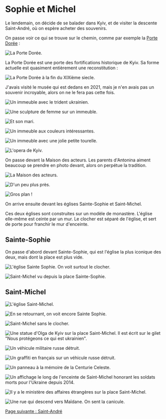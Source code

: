 # Sophie et Michel

Le lendemain, on décide de se balader dans Kyiv, et de visiter la descente
Saint-André, où on espère acheter des souvenirs.

On passe voir ce qui se trouve sur le chemin, comme par exemple la [Porte
Dorée](https://fr.wikipedia.org/wiki/Porte_dor%C3%A9e_(Kiev)) :

![La Porte Dorée.](images/kyiv/p4/sophie_et_michel/porte_doree.jpg)

La Porte Dorée est une porte des fortifications historique de Kyiv. Sa forme
actuelle est quasiment entièrement une reconstitution :

![La Porte Dorée à la fin du XIXième siecle. ](images/kyiv/p4/sophie_et_michel/porte_doree_vieux.png)

J'avais visité le musée qui est dedans en 2021, mais je n'en avais pas un
souvenir incroyable, alors on ne le fera pas cette fois.

![Un immeuble avec le trident ukrainien.](images/kyiv/p4/sophie_et_michel/immeuble_trizoube.jpg)

![Une sculpture de femme sur un immeuble.](images/kyiv/p4/sophie_et_michel/statue_immeuble_sirene.jpg)

![Et son mari.](images/kyiv/p4/sophie_et_michel/statue_immeuble_barbe.jpg)

![Un immeuble aux couleurs intéressantes.](images/kyiv/p4/sophie_et_michel/immeuble_jaune_et_rouge.jpg)

![Un immeuble avec une jolie petite tourelle.](images/kyiv/p4/sophie_et_michel/immeuble_tourelle.jpg)

![L'opera de Kyiv.](images/kyiv/p4/sophie_et_michel/opera.jpg)


On passe devant la Maison des acteurs. Les parents d'Antonina aiment beaucoup se
prendre en photo devant, alors on perpétue la tradition.

![La Maison des acteurs.](images/kyiv/p4/sophie_et_michel/maison_des_acteurs.jpg)

![D'un peu plus près.](images/kyiv/p4/sophie_et_michel/maison_des_acteurs_2.jpg)

![Gros plan !](images/kyiv/p4/sophie_et_michel/maison_des_acteur_zoom.jpg)

On arrive ensuite devant les églises Sainte-Sophie et Saint-Michel.

Ces deux églises sont construites sur un modèle de monastère. L'église elle-même
est ceinte par un mur. Le clocher est séparé de l'église, et sert
de porte pour franchir le mur d'enceinte.

## Sainte-Sophie

On passe d'abord devant Sainte-Sophie, qui est l'église la plus iconique des
deux, mais dont la place est plus vide.

![L'église Sainte Sophie. On voit surtout le clocher.](images/kyiv/p4/sophie_et_michel/sainte_sophie.jpg)

![Saint-Michel vu depuis la place Sainte-Sophie.](images/kyiv/p4/sophie_et_michel/saint_michel_de_loin.jpg)

## Saint-Michel

![L'église Saint-Michel.](images/kyiv/p4/sophie_et_michel/saint_michel.jpg)

![En se retournant, on voit encore Sainte Sophie.](images/kyiv/p4/sophie_et_michel/sainte_sophie_de_loin.jpg)

![Saint-Michel sans le clocher.](images/kyiv/p4/sophie_et_michel/saint_michel_2.jpg)

![Une statue d'[Olga de Kyiv](https://en.wikipedia.org/wiki/Olga_of_Kiev) sur la place Saint-Michel. Il est écrit sur le gilet "Nous protégeons ce qui est ukrainien".](images/kyiv/p4/sophie_et_michel/statue_gilet.jpg)

![Un véhicule militaire russe détruit.](images/kyiv/p4/sophie_et_michel/bmp.jpg)

![Un graffiti en français sur un véhicule russe détruit.](images/kyiv/p4/sophie_et_michel/graffiti_francais.jpg)

![Un panneau à la mémoire de la [Centurie Celeste](https://fr.wikipedia.org/wiki/H%C3%A9ros_de_la_Centurie_c%C3%A9leste).](images/kyiv/p4/sophie_et_michel/centurie_celeste.jpg)

![Un affichage le long de l'enceinte de Saint-Michel honorant les soldats morts pour l'Ukraine depuis 2014.](images/kyiv/p4/sophie_et_michel/mort_pour_l_ukraine.jpg)

![Il y a le ministère des affaires étrangères sur la place Saint-Michel.](images/kyiv/p4/sophie_et_michel/ministere_des_affaires_etrangeres.jpg)

![Une rue qui descend vers Maïdane. On sent la canicule.](images/kyiv/p4/sophie_et_michel/rue.jpg)

[Page suivante : Saint-André](kyiv_4_saint_andre.md)
